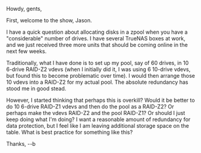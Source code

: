 
Howdy, gents,

First, welcome to the show, Jason.

I have a quick question about allocating disks in a zpool when you have a "considerable" number of drives. I have several TrueNAS boxes at work, and we just received three more units that should be coming online in the next few weeks.

Traditionally, what I have done is to set up my pool, say of 60 drives, in 10 6-drive RAID-Z2 vdevs (when I initially did it, I was using 6 10-drive vdevs, but found this to become problematic over time). I would then arrange those 10 vdevs into a RAID-Z2 for my actual pool. The absolute redundancy has stood me in good stead.

However, I started thinking that perhaps this is overkill? Would it be better to do 10 6-drive RAID-Z1 vdevs and then do the pool as a RAID-Z2? Or perhaps make the vdevs RAID-Z2 and the pool RAID-Z1? Or should I just keep doing what I'm doing? I want a reasonable amount of redundancy for data protection, but I feel like I am leaving additional storage space on the table. What is best practice for something like this?

Thanks,
--b
